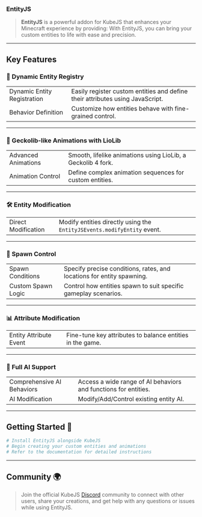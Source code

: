 ### EntityJS

> **EntityJS** is a powerful addon for KubeJS that enhances your Minecraft experience by providing:
> With EntityJS, you can bring your custom entities to life with ease and precision.

---

## Key Features

### 🔧 Dynamic Entity Registry

<table>
  <tr>
    <td>Dynamic Entity Registration</td>
    <td>Easily register custom entities and define their attributes using JavaScript.</td>
  </tr>
  <tr>
    <td>Behavior Definition</td>
    <td>Customize how entities behave with fine-grained control.</td>
  </tr>
</table>

---

### 🎥 Geckolib-like Animations with LioLib

<table>
  <tr>
    <td>Advanced Animations</td>
    <td>Smooth, lifelike animations using LioLib, a Geckolib 4 fork.</td>
  </tr>
  <tr>
    <td>Animation Control</td>
    <td>Define complex animation sequences for custom entities.</td>
  </tr>
</table>

---

### 🛠️ Entity Modification

<table>
  <tr>
    <td>Direct Modification</td>
    <td>Modify entities directly using the <code>EntityJSEvents.modifyEntity</code> event.</td>
  </tr>
</table>

---

### 🌱 Spawn Control

<table>
  <tr>
    <td>Spawn Conditions</td>
    <td>Specify precise conditions, rates, and locations for entity spawning.</td>
  </tr>
  <tr>
    <td>Custom Spawn Logic</td>
    <td>Control how entities spawn to suit specific gameplay scenarios.</td>
  </tr>
</table>

---

### 📊 Attribute Modification

<table>
  <tr>
    <td>Entity Attribute Event</td>
    <td>Fine-tune key attributes to balance entities in the game.</td>
  </tr>
</table>

---

### 🧠 Full AI Support

<table>
  <tr>
    <td>Comprehensive AI Behaviors</td>
    <td>Access a wide range of AI behaviors and functions for entities.</td>
  </tr>
  <tr>
    <td>AI Modification</td>
    <td>Modify/Add/Control existing entity AI.</td>
  </tr>
</table>

---

## Getting Started 🚀

```bash
# Install EntityJS alongside KubeJS
# Begin creating your custom entities and animations
# Refer to the documentation for detailed instructions
```

---

## Community 🌍

> Join the official KubeJS [Discord](https://discord.gg/lat) community to connect with other users, share your creations, and get help with any questions or issues while using EntityJS.


